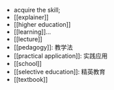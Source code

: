 - acquire the skill;
- [[explainer]]
- [[higher education]]
- [[learning]]...
- [[lecture]]
- [[pedagogy]]: 教学法
- [[practical application]]: 实践应用 
- [[school]]
- [[selective education]]: 精英教育 
- [[textbook]]
